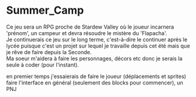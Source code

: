 # Summer_Camp
Ce jeu sera un RPG proche de Stardew Valley où le joueur incarnera 'prénom', un campeur et devra résoudre le mistère du 'Flapacha'.  
Je continuerais ce jeu sur le long terme, c'est-à-dire le continuer après le lycée puisque c'est un projet sur lequel je travaille depuis cet été mais que je rêve de faire depuis la Seconde.  
Ma soeur m'aidera à faire les personnages, décors etc donc je serais la seule à coder (pour l'instant).  

en premier temps j'essaierais de faire le joueur (déplacements et sprites) faire l'interface en général (seulement des blocks pour commencer), un PNJ
